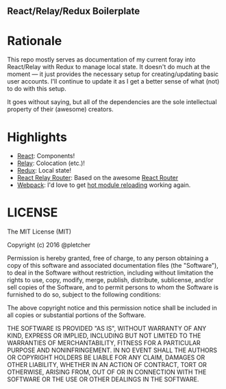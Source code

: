 React/Relay/Redux Boilerplate
---

# Rationale

This repo mostly serves as documentation of my current foray into React/Relay with Redux to manage local state. It doesn't do much at the moment — it just provides the necessary setup for creating/updating basic user accounts. I'll continue to update it as I get a better sense of what (not) to do with this setup.

It goes without saying, but all of the dependencies are the sole intellectual property of their (awesome) creators.

# Highlights

- [React](https://github.com/facebook/react): Components!
- [Relay](https://github.com/facebook/relay): Colocation (etc.)!
- [Redux](https://github.com/rackt/redux): Local state!
- [React Relay Router](https://github.com/relay-tools/react-router-relay): Based on the awesome [React Router](https://github.com/rackt/react-router)
- [Webpack](https://github.com/webpack/webpack): I'd love to get [hot module reloading](https://github.com/gaearon/react-transform-hmr) working again.

# LICENSE

The MIT License (MIT)

Copyright (c) 2016 @pletcher

Permission is hereby granted, free of charge, to any person obtaining a copy of this software and associated documentation files (the "Software"), to deal in the Software without restriction, including without limitation the rights to use, copy, modify, merge, publish, distribute, sublicense, and/or sell copies of the Software, and to permit persons to whom the Software is furnished to do so, subject to the following conditions:

The above copyright notice and this permission notice shall be included in all copies or substantial portions of the Software.

THE SOFTWARE IS PROVIDED "AS IS", WITHOUT WARRANTY OF ANY KIND, EXPRESS OR IMPLIED, INCLUDING BUT NOT LIMITED TO THE WARRANTIES OF MERCHANTABILITY, FITNESS FOR A PARTICULAR PURPOSE AND NONINFRINGEMENT. IN NO EVENT SHALL THE AUTHORS OR COPYRIGHT HOLDERS BE LIABLE FOR ANY CLAIM, DAMAGES OR OTHER LIABILITY, WHETHER IN AN ACTION OF CONTRACT, TORT OR OTHERWISE, ARISING FROM, OUT OF OR IN CONNECTION WITH THE SOFTWARE OR THE USE OR OTHER DEALINGS IN THE SOFTWARE.

